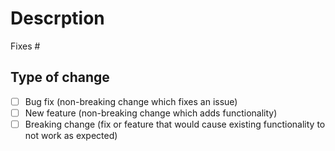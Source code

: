 # Descrption

<!--- Describe your changes below -->

Fixes #

## Type of change

<!--- Mark as appropriate. -->

- [ ] Bug fix (non-breaking change which fixes an issue)
- [ ] New feature (non-breaking change which adds functionality)
- [ ] Breaking change (fix or feature that would cause existing functionality to not work as expected)
